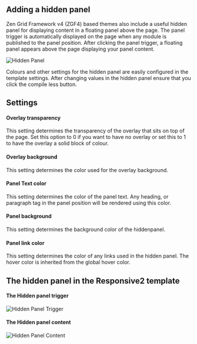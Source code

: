 Adding a hidden panel
----

Zen Grid Framework v4 (ZGF4) based themes also include a useful hidden panel for displaying content in a floating panel above the page. The panel trigger is automatically displayed on the page when any module is published to the panel position. After clicking the panel trigger, a floating panel appears above the page displaying your panel content.


![Hidden Panel](../data/images/panel/hiddenpanel.jpg)


Colours and other settings for the hidden panel are easily configured in the template settings. After changing values in the hidden panel ensure that you click the compile less button.

Settings
----

#### Overlay transparency
This setting determines the transparency of the overlay that sits on top of the page. Set this option to 0 if you want to have no overlay or set this to 1 to have the overlay a solid block of colour.

#### Overlay background
This setting determines the color used for the overlay background.

#### Panel Text color
This setting determines the color of the panel text. Any heading, or paragraph tag in the panel position will be rendered using this color.

#### Panel background
This setting determines the background color of the hiddenpanel.

#### Panel link color
This setting determines the color of any links used in the hidden panel. The hover color is inherited from the global hover color.


The hidden panel in the Responsive2 template
----

#### The Hidden panel trigger
![Hidden Panel Trigger](../data/responsive2/images/panel/panel-trigger.jpeg)

#### The Hidden panel content
![Hidden Panel Content](../data/responsive2/images/panel/hidden-panel.jpeg)